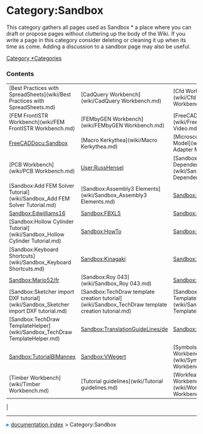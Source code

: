 # Category:Sandbox
This category gathers all pages used as Sandbox   * a place where you can draft or propose pages without cluttering up the body of the Wiki. If you write a page in this category consider deleting or cleaning it up when its time as come. Adding a discussion to a sandbox page may also be useful.

[Category   *Categories](Category_Categories.md)

### Contents

|     |     |     |
| --- | --- | --- |
| [Best Practices with SpreadSheets](wiki/Best Practices with SpreadSheets.md) | [CadQuery Workbench](wiki/CadQuery Workbench.md) | [Cfd Workbench](wiki/Cfd Workbench.md) |
| [FEM FrontISTR Workbench](wiki/FEM FrontISTR Workbench.md) | [FEMbyGEN Workbench](wiki/FEMbyGEN Workbench.md) | [FreeCAD on Video](wiki/FreeCAD on Video.md) |
| [FreeCADDocu:Sandbox](wiki/FreeCADDocu_Sandbox.md) | [Macro Kerkythea](wiki/Macro Kerkythea.md) | [Microscope Adapter Model](wiki/Microscope Adapter Model.md) |
| [PCB Workbench](wiki/PCB Workbench.md) | [User:RussHensel](wiki/User_RussHensel.md) | [Sandbox:3rd Party Dependencies](wiki/Sandbox_3rd Party Dependencies.md) |
| [Sandbox:Add FEM Solver Tutorial](wiki/Sandbox_Add FEM Solver Tutorial.md) | [Sandbox:Assembly3 Elements](wiki/Sandbox_Assembly3 Elements.md) | [Sandbox:C4e](wiki/Sandbox_C4e.md) |
| [Sandbox:Edwilliams16](wiki/Sandbox_Edwilliams16.md) | [Sandbox:FBXL5](wiki/Sandbox_FBXL5.md) | [Sandbox:Gnrc](wiki/Sandbox_Gnrc.md) |
| [Sandbox:Hollow Cylinder Tutorial](wiki/Sandbox_Hollow Cylinder Tutorial.md) | [Sandbox:HowTo](wiki/Sandbox_HowTo.md) | [Sandbox:Images](wiki/Sandbox_Images.md) |
| [Sandbox:Keyboard Shortcuts](wiki/Sandbox_Keyboard Shortcuts.md) | [Sandbox:Kinagaki](wiki/Sandbox_Kinagaki.md) | [Sandbox:Mario52](wiki/Sandbox_Mario52.md) |
| [Sandbox:Mario52/fr](wiki/Sandbox_Mario52/fr.md) | [Sandbox:Roy 043](wiki/Sandbox_Roy 043.md) | [Sandbox:Simbioz](wiki/Sandbox_Simbioz.md) |
| [Sandbox:Sketcher import DXF tutorial](wiki/Sandbox_Sketcher import DXF tutorial.md) | [Sandbox:TechDraw template creation tutorial](wiki/Sandbox_TechDraw template creation tutorial.md) | [Sandbox:TechDraw TemplateExplained](wiki/Sandbox_TechDraw TemplateExplained.md) |
| [Sandbox:TechDraw TemplateHelper](wiki/Sandbox_TechDraw TemplateHelper.md) | [Sandbox:TranslationGuideLines/de](wiki/Sandbox_TranslationGuideLines/de.md) | [Sandbox:TutorialArchBIM](wiki/Sandbox_TutorialArchBIM.md) |
| [Sandbox:TutorialBIMannex](wiki/Sandbox_TutorialBIMannex.md) | [Sandbox:VWegert](wiki/Sandbox_VWegert.md) | [Symbols Library Workbench](wiki/Symbols Library Workbench.md) |
| [Timber Workbench](wiki/Timber Workbench.md) | [Tutorial guidelines](wiki/Tutorial guidelines.md) | [Workfeature Workbench](wiki/Workfeature Workbench.md) |
|



---
![](images/Right_arrow.png) [documentation index](../README.md) > Category:Sandbox
